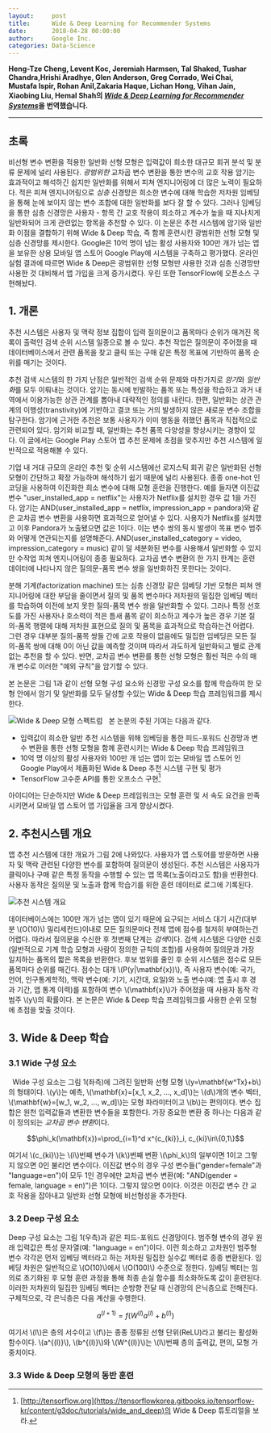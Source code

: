 ```yaml
---
layout:     post
title:      Wide & Deep Learning for Recommender Systems
date:       2018-04-28 00:00:00
author:     Google Inc.
categories: Data-Science
---  
```

  
  
**Heng-Tze Cheng, Levent Koc, Jeremiah Harmsen, Tal Shaked, Tushar Chandra,Hrishi Aradhye, Glen Anderson, Greg Corrado, Wei Chai, Mustafa Ispir, Rohan Anil,Zakaria Haque, Lichan Hong, Vihan Jain, Xiaobing Liu, Hemal Shah의 [*Wide & Deep Learning for Recommender Systems*](https://arxiv.org/pdf/1606.07792v1.pdf)을 번역했습니다.**
  
  
- - -
  
## 초록
  
비선형 변수 변환을 적용한 일반화 선형 모형은 입력값이 희소한 대규모 회귀 분석 및 분류 문제에 널리 사용된다. *광범위한* 교차곱 변수 변환을 통한 변수의 교호 작용 암기는 효과적이고 해석하긴 쉽지만 일반화를 위해서 피쳐 엔지니어링에 더 많은 노력이 필요하다. 적은 피쳐 엔지니어링으로 *심층* 신경망은 희소한 변수에 대해 학습한 저차원 임베딩을 통해 눈에 보이지 않는 변수 조합에 대한 일반화를 보다 잘 할 수 있다. 그러나 임베딩을 통한 심층 신경망은 사용자 - 항목 간 교호 작용이 희소하고 계수가 높을 때 지나치게 일반화되어 크게 관련없는 항목을 추천할 수 있다. 이 논문은 추천 시스템에 암기와 일반화 이점을 결합하기 위해 Wide & Deep 학습, 즉 함께 훈련시킨 광범위한 선형 모형 및 심층 신경망를 제시한다. Google은 10억 명이 넘는 활성 사용자와 100만 개가 넘는 앱을 보유한 상용 모바일 앱 스토어 Google Play에 시스템을 구축하고 평가했다. 온라인 실험 결과에 따르면 Wide & Deep은 광범위한 선형 모형만 사용한 것과 심층 신경망만 사용한 것 대비해서 앱 가입을 크게 증가시켰다. 우린 또한 TensorFlow에 오픈소스 구현해놨다.
  
## 1. 개론
  
추천 시스템은 사용자 및 맥락 정보 집합이 입력 질의문이고 품목마다 순위가 매겨진 목록이 출력인 검색 순위 시스템 일종으로 볼 수 있다. 추천 작업은 질의문이 주어졌을 때 데이터베이스에서 관련 품목을 찾고 클릭 또는 구매 같은 특정 목표에 기반하여 품목 순위를 매기는 것이다.
  
추천 검색 시스템의 한 가지 난점은 일반적인 검색 순위 문제와 마찬가지로 *암기*와 *일반화*를 모두 이뤄내는 것이다. 암기는 동시에 빈발하는 품목 또는 특성을 학습하고 과거 내역에서 이용가능한 상관 관계를 뽑아내 대략적인 정의를 내린다. 한편, 일반화는 상관 관계의 이행성(transtivity)에 기반하고 결코 또는 거의 발생하지 않은 새로운 변수 조합을 탐구한다. 암기에 근거한 추천은 보통 사용자가 이미 행동을 취했던 품목과 직접적으로 관련되어 있다. 암기와 비교할 때, 일반화는 추천 품목 다양성을 향상시키는 경향이 있다. 이 글에서는 Google Play 스토어 앱 추천 문제에 초점을 맞추지만 추천 시스템에 일반적으로 적용해볼 수 있다.
  
기업 내 거대 규모의 온라인 추천 및 순위 시스템에선 로지스틱 회귀 같은 일반화된 선형 모형이 간단하고 확장 가능하며 해석하기 쉽기 때문에 널리 사용된다. 종종 one-hot 인코딩을 사용하여 이진화한 희소 변수에 대해 모형 훈련을 진행한다. 예를 들자면 이진값 변수 "user_installed_app = netflix"는 사용자가 Netflix를 설치한 경우 값 1을 가진다. 암기는 AND(user_installed_app = netflix, impression_app = pandora)와 같은 교차곱 변수 변환을 사용하면 효과적으로 얻어낼 수 있다. 사용자가 Netflix를 설치했고 이후 Pandora가 노출됐으면 값은 1이다. 이는 변수 쌍의 동시 발생이 목표 변수 범주와 어떻게 연관되는지를 설명해준다. AND(user_installed_category = video, impression_category = music) 같이 덜 세분화된 변수를 사용해서 일반화할 수 있지만 수작업 피쳐 엔지니어링이 종종 필요하다. 교차곱 변수 변환의 한 가지 한계는 훈련 데이터에 나타나지 않은 질의문-품목 변수 쌍을 일반화하진 못한다는 것이다.
  
분해 기계(factorization machine) 또는 심층 신경망 같은 임베딩 기반 모형은 피쳐 엔지니어링에 대한 부담을 줄이면서 질의 및 품목 변수마다 저차원의 밀집한 임베딩 벡터를 학습하여 이전에 보지 못한 질의-품목 변수 쌍을 일반화할 수 있다. 그러나 특정 선호도를 가진 사용자나 호소력이 적은 틈새 품목 같이 희소하고 계수가 높은 경우 기본 질의-품목 행렬에 대해 저차원 표현으로 질의 및 품목을 효과적으로 학습하는건 어렵다. 그런 경우 대부분 질의-품목 쌍들 간에 교호 작용이 없음에도 밀집한 임베딩은 모든 질의-품목 쌍에 대해 0이 아닌 값을 예측할 것이며 따라서 과도하게 일반화되고 별로 관계없는 추천을 할 수 있다. 반면, 교차곱 변수 변환를 통한 선형 모형은 훨씬 적은 수의 매개 변수로 이러한 "예외 규칙"을 암기할 수 있다.
  
본 논문은 그림 1과 같이 선형 모형 구성 요소와 신경망 구성 요소를 함께 학습하여 한 모형 안에서 암기 및 일반화를 모두 달성할 수있는 Wide & Deep 학습 프레임워크를 제시한다.

![Wide & Deep 모형 스펙트럼](https://aldente0630.github.io/assets/wide_&_deep_learning_for_RS1.png)
  
본 논문의 주된 기여는 다음과 같다.
  
* 입력값이 희소한 일반 추천 시스템을 위해 임베딩을 통한 피드-포워드 신경망과 변수 변환을 통한 선형 모형을 함께 훈련시키는 Wide & Deep 학습 프레임워크
* 10억 명 이상의 활성 사용자와 100만 개 넘는 앱이 있는 모바일 앱 스토어 인 Google Play에서 제품화된 Wide & Deep 추천 시스템 구현 및 평가
* TensorFlow 고수준 API를 통한 오프소스 구현[^1]
  
아이디어는 단순하지만 Wide & Deep 프레임워크는 모형 훈련 및 서 속도 요건을 만족시키면서 모바일 앱 스토어 앱 가입율을 크게 향상시켰다.
  
## 2. 추천시스템 개요

앱 추천 시스템에 대한 개요가 그림 2에 나와있다. 사용자가 앱 스토어를 방문하면 사용자 및 맥락 관련된 다양한 변수를 포함하여 질의문이 생성된다. 추천 시스템은 사용자가 클릭이나 구매 같은 특정 동작을 수행할 수 있는 앱 목록(노출이라고도 함)을 반환한다. 사용자 동작은 질의문 및 노출과 함께 학습기를 위한 훈련 데이터로 로그에 기록된다.
  
![추천 시스템 개요](https://aldente0630.github.io/assets/wide_&_deep_learning_for_RS2.png)
  
데이터베이스에는 100만 개가 넘는 앱이 있기 때문에 요구되는 서비스 대기 시간(대부분 \\(O(10)\\) 밀리세컨드)이내로 모든 질의문마다 전체 앱에 점수를 철저히 부여하는건 어렵다. 따라서 질의문을 수신한 후 첫번째 단계는 *검색*이다. 검색 시스템은 다양한 신호(일반적으로 기계 학습 모형과 사람이 정의한 규칙의 조합)를 사용하여 질의문과 가장 일치하는 품목의 짧은 목록을 반환한다. 후보 범위를 줄인 후 순위 시스템은 점수로 모든 품목마다 순위를 매긴다. 점수는  대개 \\(P(y\|\mathbf{x})\\), 즉 사용자 변수(예: 국가, 언어, 인구통계학적), 맥락 변수(예: 기기, 시간대, 요일)와 노출 변수(예: 앱 출시 후 경과 기간, 앱 통계 이력)를 포함하여 변수 \\(\mathbf{x}\\)가 주어졌을 때 사용자 동작 각 범주 \\(y\\)의 확률이다. 본 논문은 Wide & Deep 학습 프레임워크를 사용한 순위 모형에 초점을 맞출 것이다.
  
## 3. Wide & Deep 학습
### 3.1 Wide 구성 요소
  
Wide 구성 요소는 그림 1(좌측)에 그려진 일반화 선형 모형 \\(y=\mathbf{w^Tx}+b\\)의 형태이다. \\(y\\)는 예측, \\(\mathbf{x}=[x_1, x_2, ..., x_d]\\)는 \\(d\\)개의 변수 벡터, \\(\mathbf{w}=[w_1, w_2, ..., w_d]\\)는 모형 파라미터이고 \\(b\\)는 편의이다. 변수 집합은 원천 입력값들과 변환한 변수들을 포함한다. 가장 중요한 변환 중 하나는 다음과 같이 정의되는 *교차곱 변수 변환*이다.
  
$$\phi_k(\mathbf{x})=\prod_{i=1}^d x^{c_{ki}}_i, c_{ki}\in\{0,1\}$$
  
여기서 \\(c_{ki}\\)는 \\(i\\)번째 변수가 \\(k\\)번째 변환 \\(\phi_k\\)의 일부이면 1이고 그렇지 않으면 0인 불리언 변수이다. 이진값 변수의 경우 구성 변수들("gender=female"과 "language=en")이 모두 1인 경우에만 교차곱 변수 변환(예: "AND(gender = female, language = en)")은 1이다. 그렇지 않으면 0이다. 이것은 이진값 변수 간 교호 작용을 잡아내고 일반화 선형 모형에 비선형성을 추가한다.
  
### 3.2 Deep 구성 요소
  
Deep 구성 요소는 그림 1(우측)과 같은 피드-포워드 신경망이다. 범주형 변수의 경우 원래 입력값은 특성 문자열(예: "language = en")이다. 이런 희소하고 고차원인 범주형 변수 각각은 먼저 임베딩 벡터라고 하는 저차원 밀집한 실수값 벡터로 종종 변환된다. 임베딩 차원은 일반적으로 \\(O(10)\\)에서 \\(O(100)\\) 수준으로 정한다. 임베딩 벡터는 임의로 초기화된 후 모형 훈련 과정을 통해 최종 손실 함수를 최소화하도록 값이 훈련된다. 이러한 저차원의 밀집한 임베딩 벡터는 순방향 전달 때 신경망의 은닉층으로 전해진다. 구체적으로, 각 은닉층은 다음 계산을 수행한다.
  
$$a^{(l+1)}=f(W^{(l)}a^{(l)}+b^{(l)})$$
  
여기서 \\(l\\)은 층의 서수이고 \\(f\\)는 종종 정류된 선형 단위(ReLU)라고 불리는 활성화 함수이다. \\(a^{(l)}\\), \\(b^{(l)}\\)와 \\(W^{(l)}\\)는 \\(l\\)번째 층의 출력값, 편의, 모형 가중치이다.
  
### 3.3 Wide & Deep 모형의 동반 훈련
  
[^1]: [http://tensorflow.org](https://tensorflowkorea.gitbooks.io/tensorflow-kr/content/g3doc/tutorials/wide_and_deep)의 Wide & Deep 튜토리얼을 보라.
